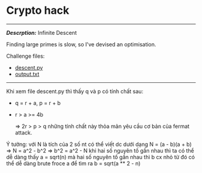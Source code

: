 # Crypto hack

---

**_Descrption:_** Infinite Descent

Finding large primes is slow, so I've devised an optimisation.

Challenge files:
  - [descent.py](https://cryptohack.org/static/challenges/descent_240fda375202c97a3cbaf3fdedbb8266.py)
  - [output.txt](https://cryptohack.org/static/challenges/output_14f82a67efe7b7edffb810dbb7ab5f27.txt)

---

Khi xem file descent.py thì thấy q và p có tính chất sau:
  + q = r + a, p = r + b
  + r > a >= 4b

    => 2r > p > q
những tính chất này thỏa mãn yêu cầu cơ bản của fermat attack.

Ý tưởng:
với N là tích của 2 số nt có thể viết dc dưới dạng N = (a - b)(a + b)
=> N = a^2 - b^2 => b^2 = a^2 - N
khi hai số nguyên tố gần nhau thì ta có thể dễ dàng thấy a = sqrt(n) mà hai số nguyên tố gần nhau thì b cx nhỏ từ đó có thể dễ dàng brute froce a để tìm ra b = sqrt(a ** 2 - n)

